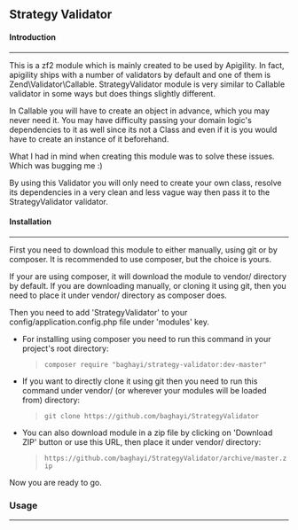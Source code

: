 ## Strategy Validator


#### Introduction
---
This is a zf2 module which is mainly created to be used by Apigility. 
In fact, apigility ships with a number of validators by default and one of them is Zend\Validator\Callable.
StrategyValidator module is very similar to Callable validator in some ways but  does things slightly different.

In Callable you will have to create an object in advance, which you may never need it. You may have difficulty passing your domain logic's dependencies to it as well since its not a Class and even if it is you would have to create an instance of it beforehand.

What I had in mind when creating this module was to solve these issues. Which was bugging me :)

By using this Validator you will only need to create your own class, resolve its dependencies in a very clean and less vague way then pass it to the StrategyValidator validator.



#### Installation
---
First you need to download this module to either manually, using git or by composer.
It is recommended to use composer, but the choice is yours.

If your are using composer, it will download the module to vendor/ directory by default.
If you are downloading manually, or cloning it using git, then you need to place it under vendor/ directory as composer does.

Then you need to add 'StrategyValidator' to your config/application.config.php file under 'modules' key.

+ For installing using composer you need to run this command in your project's root directory: 
    > `composer require "baghayi/strategy-validator:dev-master"`

+ If you want to directly clone it using git then you need to run this command under vendor/ (or wherever your modules will be loaded from) directory:
    > `git clone https://github.com/baghayi/StrategyValidator`

+ You can also download module in a zip file by clicking on 'Download ZIP' button or use this URL, then place it under vendor/ directory:
    > `https://github.com/baghayi/StrategyValidator/archive/master.zip`

Now you are ready to go.

### Usage
---
